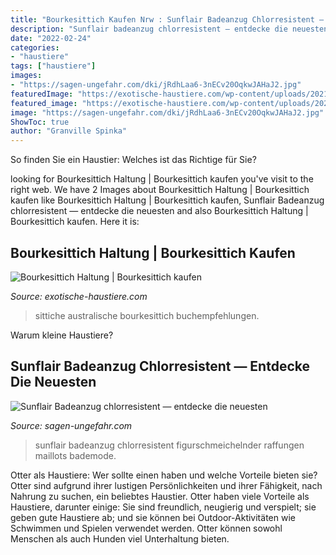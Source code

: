 ```yaml
---
title: "Bourkesittich Kaufen Nrw : Sunflair Badeanzug Chlorresistent — Entdecke Die Neuesten"
description: "Sunflair badeanzug chlorresistent — entdecke die neuesten"
date: "2022-02-24"
categories:
- "haustiere"
tags: ["haustiere"]
images:
- "https://sagen-ungefahr.com/dki/jRdhLaa6-3nECv20OqkwJAHaJ2.jpg"
featuredImage: "https://exotische-haustiere.com/wp-content/uploads/2021/02/Bourkesittich-Buchempfehlung.jpg"
featured_image: "https://exotische-haustiere.com/wp-content/uploads/2021/02/Bourkesittich-Buchempfehlung.jpg"
image: "https://sagen-ungefahr.com/dki/jRdhLaa6-3nECv20OqkwJAHaJ2.jpg"
ShowToc: true
author: "Granville Spinka"
---
```



So finden Sie ein Haustier: Welches ist das Richtige für Sie?

	

		
looking for Bourkesittich Haltung | Bourkesittich kaufen you've visit to the right web. We have 2 Images about Bourkesittich Haltung | Bourkesittich kaufen like Bourkesittich Haltung | Bourkesittich kaufen, Sunflair Badeanzug chlorresistent — entdecke die neuesten and also Bourkesittich Haltung | Bourkesittich kaufen. Here it is:
		
    
## Bourkesittich Haltung | Bourkesittich Kaufen

<img loading=lazy src="https://exotische-haustiere.com/wp-content/uploads/2021/02/Bourkesittich-Buchempfehlung.jpg" onerror="this.onerror=null;this.src='https://tse3.mm.bing.net/th?id=OIP.xIT_hAogCDnQFs1G-__v-AAAAA&amp;pid=15.1';" alt="Bourkesittich Haltung | Bourkesittich kaufen">

_Source: exotische-haustiere.com_

>sittiche australische bourkesittich buchempfehlungen. 

	

Warum kleine Haustiere?

    
## Sunflair Badeanzug Chlorresistent — Entdecke Die Neuesten

<img loading=lazy src="https://sagen-ungefahr.com/dki/jRdhLaa6-3nECv20OqkwJAHaJ2.jpg" onerror="this.onerror=null;this.src='https://tse3.mm.bing.net/th?id=OIP.mPCIRRGXD79054S8hsmXqwAAAA&amp;pid=15.1';" alt="Sunflair Badeanzug chlorresistent — entdecke die neuesten">

_Source: sagen-ungefahr.com_

>sunflair badeanzug chlorresistent figurschmeichelnder raffungen maillots bademode. 

	

Otter als Haustiere: Wer sollte einen haben und welche Vorteile bieten sie?
Otter sind aufgrund ihrer lustigen Persönlichkeiten und ihrer Fähigkeit, nach Nahrung zu suchen, ein beliebtes Haustier. Otter haben viele Vorteile als Haustiere, darunter einige: Sie sind freundlich, neugierig und verspielt; sie geben gute Haustiere ab; und sie können bei Outdoor-Aktivitäten wie Schwimmen und Spielen verwendet werden. Otter können sowohl Menschen als auch Hunden viel Unterhaltung bieten.

